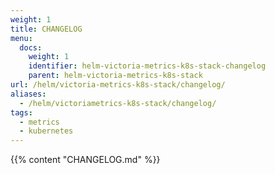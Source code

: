 ```yaml
---
weight: 1
title: CHANGELOG
menu:
  docs:
    weight: 1
    identifier: helm-victoria-metrics-k8s-stack-changelog
    parent: helm-victoria-metrics-k8s-stack
url: /helm/victoria-metrics-k8s-stack/changelog/
aliases:
  - /helm/victoriametrics-k8s-stack/changelog/
tags:
  - metrics
  - kubernetes
---
```

{{% content "CHANGELOG.md" %}}
